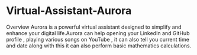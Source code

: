 # Virtual-Assistant-Aurora
Overview
Aurora is a powerful virtual assistant designed to simplify and enhance your digital life.Aurora can help opening your LinkedIn and GitHub profile , playing various songs on YouTube , it can also tell you current time and date along with this it can also perform basic mathematics calculations.
